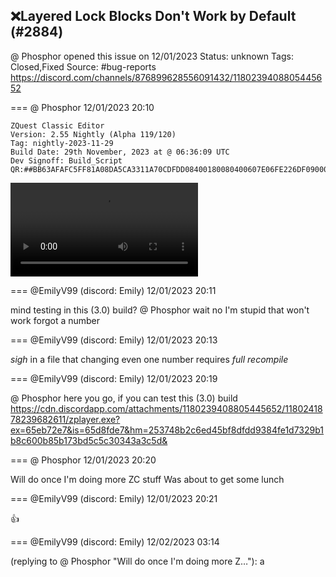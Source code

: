 ## ❌Layered Lock Blocks Don't Work by Default (#2884)
@ Phosphor opened this issue on 12/01/2023
Status: unknown
Tags: Closed,Fixed
Source: #bug-reports https://discord.com/channels/876899628556091432/1180239408805445652


=== @ Phosphor 12/01/2023 20:10

```
ZQuest Classic Editor
Version: 2.55 Nightly (Alpha 119/120)
Tag: nightly-2023-11-29
Build Date: 29th November, 2023 at @ 06:36:09 UTC
Dev Signoff: Build_Script
QR:##BB63AFAFC5FF81A08DA5CA3311A70CDFDD08400180080400607E06FE226DF0900043020400BF8201128E5864E00000000000D032F47E0B00000000000000000000000000000001000000000000000000098083E61F000000000000000000000000000000##
```
![image](https://cdn.discordapp.com/attachments/1180239408805445652/1180239409250050168/2023-12-01_14-02-16.mp4?ex=65eb709a&is=65d8fb9a&hm=e27d5202269a04e2c78e0e297df3cc5be831988c0e8bd581eb0432e3f8af83da&)

=== @EmilyV99 (discord: Emily) 12/01/2023 20:11

mind testing in this (3.0) build?
@ Phosphor
wait no I'm stupid that won't work
forgot a number

=== @EmilyV99 (discord: Emily) 12/01/2023 20:13

*sigh* in a file that changing even one number requires *full recompile*

=== @EmilyV99 (discord: Emily) 12/01/2023 20:19

@ Phosphor here you go, if you can test this (3.0) build
https://cdn.discordapp.com/attachments/1180239408805445652/1180241878239682611/zplayer.exe?ex=65eb72e7&is=65d8fde7&hm=253748b2c6ed45bf8dfdd9384fe1d7329b1b8c600b85b173bd5c5c30343a3c5d&

=== @ Phosphor 12/01/2023 20:20

Will do once I'm doing more ZC stuff
Was about to get some lunch

=== @EmilyV99 (discord: Emily) 12/01/2023 20:21

👍

=== @EmilyV99 (discord: Emily) 12/02/2023 03:14

(replying to @ Phosphor "Will do once I'm doing more Z…"): a
